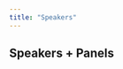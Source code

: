 ```yaml
---
title: "Speakers"
---
```


## Speakers + Panels
<!-- To see how the speaker page is created, go to /themes/europeanconference/layouts/speakers/list.html for the speaker list page template -->
